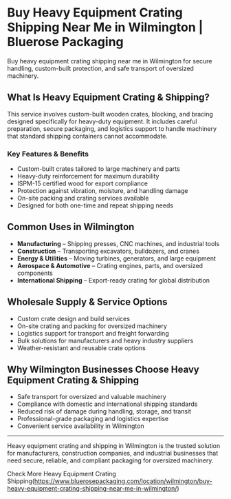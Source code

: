 # Buy Heavy Equipment Crating Shipping Near Me in Wilmington | Bluerose Packaging

Buy heavy equipment crating shipping near me in Wilmington for secure handling, custom-built protection, and safe transport of oversized machinery.

## What Is Heavy Equipment Crating & Shipping?

This service involves custom-built wooden crates, blocking, and bracing designed specifically for heavy-duty equipment. It includes careful preparation, secure packaging, and logistics support to handle machinery that standard shipping containers cannot accommodate.

### Key Features & Benefits

- Custom-built crates tailored to large machinery and parts  
- Heavy-duty reinforcement for maximum durability  
- ISPM-15 certified wood for export compliance  
- Protection against vibration, moisture, and handling damage  
- On-site packing and crating services available  
- Designed for both one-time and repeat shipping needs  

## Common Uses in Wilmington

- **Manufacturing** – Shipping presses, CNC machines, and industrial tools  
- **Construction** – Transporting excavators, bulldozers, and cranes  
- **Energy & Utilities** – Moving turbines, generators, and large equipment  
- **Aerospace & Automotive** – Crating engines, parts, and oversized components  
- **International Shipping** – Export-ready crating for global distribution  

## Wholesale Supply & Service Options

- Custom crate design and build services  
- On-site crating and packing for oversized machinery  
- Logistics support for transport and freight forwarding  
- Bulk solutions for manufacturers and heavy industry suppliers  
- Weather-resistant and reusable crate options  

## Why Wilmington Businesses Choose Heavy Equipment Crating & Shipping

- Safe transport for oversized and valuable machinery  
- Compliance with domestic and international shipping standards  
- Reduced risk of damage during handling, storage, and transit  
- Professional-grade packaging and logistics expertise  
- Convenient service availability in Wilmington  

---

Heavy equipment crating and shipping in Wilmington is the trusted solution for manufacturers, construction companies, and industrial businesses that need secure, reliable, and compliant packaging for oversized machinery.

Check More Heavy Equipment Crating Shipping(https://www.bluerosepackaging.com/location/wilmington/buy-heavy-equipment-crating-shipping-near-me-in-wilmington/)
